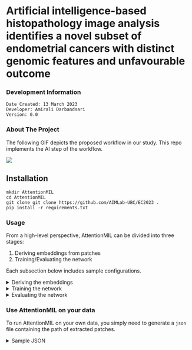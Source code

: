 # Artificial intelligence-based histopathology image analysis identifies a novel subset of endometrial cancers with distinct genomic features and unfavourable outcome

### Development Information ###
```
Date Created: 13 March 2023
Developer: Amirali Darbandsari
Version: 0.0
```

### About The Project ###
The following GIF depicts the proposed workflow in our study. This repo implements the AI step of the workflow.

![](gif/workflow.gif)


## Installation

```
mkdir AttentionMIL
cd AttentionMIL
git clone git clone https://github.com/AIMLab-UBC/EC2023 .
pip install -r requirements.txt
```

### Usage ###

From a high-level perspective, AttentionMIL can be divided into three stages:
1. Deriving embeddings from patches
2. Training/Evaluating the network

Each subsection below includes sample configurations.

<details>
<summary>
Deriving the embeddings
</summary>

Following script, provide sample settings to calculate embeddings the extracted patches:
``` python
python3 run.py --experiment_name exp_name \
--log_dir path_to_dir \
--chunk_file_location path_to_json_file \
--patch_pattern pattern_of_patches \
--subtypes subtypes \
--num_classes nb_subtypes \
--backbone resnet34 \
calculate-representation \
--method Vanilla \
--saved_model_location path_to_trained_network \
```
The above configuration generates the embeddings of the extracted patches using the trained network whose weights located at `saved_model_location` and writes them in the directory located at `path_to_dir/exp_name/representation` as pickle files.
</details>

<details>
<summary>
Training the network
</summary>

Following script, provide sample settings to train the AttentionMIL:
``` python
python3 run.py --experiment_name exp_name \
--log_dir path_to_dir \
--chunk_file_location path_to_json_file \
--patch_pattern pattern_of_patches \
--subtypes subtypes \
--num_classes nb_subtypes \
--backbone resnet34 \
train-attention \
--lr 0.0001 \
--wd 0.00001 \
--epochs 30 \
--optimizer Adam \
--patience 10 \
--lr_patience 5 \
--use_schedular \
VarMIL
```
</details>

<details>
<summary>
Evaluating the network
</summary>

Following script, provide sample settings to test the trained network:
``` python
python3 run.py --experiment_name exp_name \
--log_dir path_to_dir \
--chunk_file_location path_to_json_file \
--patch_pattern pattern_of_patches \
--subtypes subtypes \
--num_classes nb_subtypes \
--backbone resnet34 \
train-attention \
--only_test \
VarMIL
```
The network generates a `.pkl` file at `path_to_dir/exp_name/information/VarMIL` consisting of predictions, attention mappings, and evaluation metrics such as AUC, accuracy, and F1-score.
</details>

### Use AttentionMIL on your data ###

To run AttentionMIL on your own data, you simply need to generate a `json` file containing the path of extracted patches.

</details>

<details>
<summary>
Sample JSON
</summary>

Each file consists of three IDs (`0`, `1`, and `2`), with `0` representing training data, `1` representing validation data, and `2` representing test data.
```
{"chunks": [{"id": 0, "imgs": ["pattern_of_patches/x1_y1.png", "pattern_of_patches/x2_y2.png"]}, {"id": 1, "imgs": ["pattern_of_patches/x3_y3.png", "pattern_of_patches/x4_y4.png"]}, {"id": 2, "imgs": ["pattern_of_patches/x5_y5.png", "pattern_of_patches/x6_y6.png"]}]}
```
</details>
